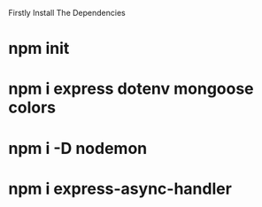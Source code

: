 Firstly Install The Dependencies

# npm init
# npm i express dotenv mongoose colors
# npm i -D nodemon
# npm i express-async-handler
